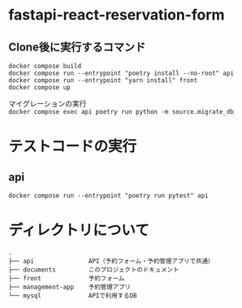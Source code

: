 # fastapi-react-reservation-form
## Clone後に実行するコマンド
`docker compose build`  
`docker compose run --entrypoint "poetry install --no-root" api`  
`docker compose run --entrypoint "yarn install" front`  
`docker compose up`  

マイグレーションの実行  
`docker compose exec api poetry run python -m source.migrate_db`  

# テストコードの実行
## api
`docker compose run --entrypoint "poetry run pytest" api`

# ディレクトリについて
```
.
├── api               API（予約フォーム・予約管理アプリで共通）
├── documents         このプロジェクトのドキュメント
├── front             予約フォーム
├── management-app    予約管理アプリ
└── mysql             APIで利用するDB
```
